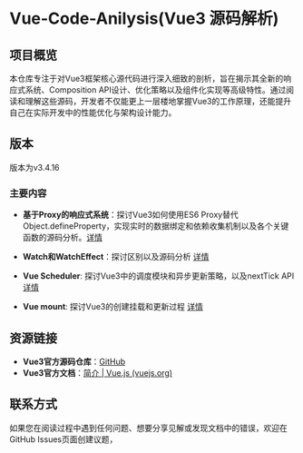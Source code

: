 # Vue-Code-Anilysis(Vue3 源码解析)
## 项目概览

本仓库专注于对Vue3框架核心源代码进行深入细致的剖析，旨在揭示其全新的响应式系统、Composition API设计、优化策略以及组件化实现等高级特性。通过阅读和理解这些源码，开发者不仅能更上一层楼地掌握Vue3的工作原理，还能提升自己在实际开发中的性能优化与架构设计能力。

## 版本

版本为v3.4.16

### 主要内容

- **基于Proxy的响应式系统**：探讨Vue3如何使用ES6 Proxy替代Object.defineProperty，实现实时的数据绑定和依赖收集机制以及各个关键函数的源码分析。[详情](reactive/reactivity源码解析.md)

- **Watch和WatchEffect**：探讨区别以及源码分析 [详情](runtime-core/watch和watchEffect.md)

- **Vue Scheduler**: 探讨Vue3中的调度模块和异步更新策略，以及nextTick API  [详情](runtime-core/vue调度器(Scheduler).md)

- **Vue mount**: 探讨Vue3的创建挂载和更新过程  [详情](runtime-core/mount.md)

  

## 资源链接

- **Vue3官方源码仓库**：[GitHub](https://github.com/vuejs/core)
- **Vue3官方文档**：[简介 | Vue.js (vuejs.org)](https://cn.vuejs.org/guide/introduction.html)

## 联系方式

如果您在阅读过程中遇到任何问题、想要分享见解或发现文档中的错误，欢迎在GitHub Issues页面创建议题，
